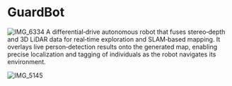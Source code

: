 # GuardBot
![IMG_6334](https://github.com/user-attachments/assets/8f53d2a1-b6b8-4b6e-bf93-45738c7e7f21)
A differential‑drive autonomous robot that fuses stereo‑depth and 3D LiDAR data for real‑time exploration and SLAM‑based mapping. It overlays live person‑detection results onto the generated map, enabling precise localization and tagging of individuals as the robot navigates its environment.

![IMG_5145](https://github.com/user-attachments/assets/b1be66aa-7743-40b1-b548-8c08b511b013)
